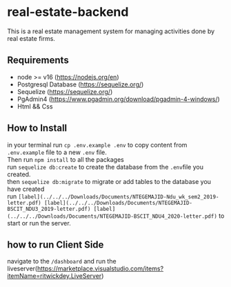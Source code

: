 # real-estate-backend

This is a real estate management system for managing activities done by real estate firms.

## Requirements

- node >= v16 (https://nodejs.org/en)
- Postgresql Database (https://sequelize.org/)
- Sequelize (https://sequelize.org/)
- PgAdmin4 (https://www.pgadmin.org/download/pgadmin-4-windows/)
- Html && Css

## How to Install

in your terminal run `cp .env.example .env` to copy content from `.env.example` file to a new `.env` file. <br>
Then run `npm install` to all the packages <br>
run `sequelize db:create` to create the database from the `.env`file you created. <br>
then `sequelize db:migrate` to migrate or add tables to the database you have created <br>
run `[label](../../../Downloads/Documents/NTEGEMAJID-Ndu_wk_sem2_2019-letter.pdf) [label](../../../Downloads/Documents/NTEGEMAJID-BSCIT_NDU3_2019-letter.pdf) [label](../../../Downloads/Documents/NTEGEMAJID-BSCIT_NDU4_2020-letter.pdf)` to start or run the server.

## how to run Client Side

navigate to the `/dashboard` and run the liveserver(https://marketplace.visualstudio.com/items?itemName=ritwickdey.LiveServer)
